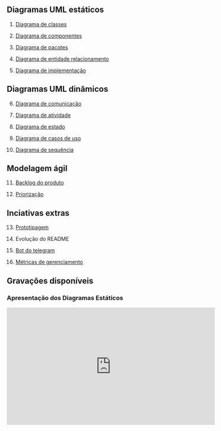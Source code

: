 ## Diagramas UML estáticos

01. [Diagrama de classes](pages/diagrama-classes.md)

02. [Diagrama de componentes](pages/component-diagram.md)

03. [Diagrama de pacotes](pages/diagrama-de-pacotes.md)

04. [Diagrama de entidade relacionamento](pages/MER.md)

05. [Diagrama de implementação](pages/diagrama-de-implementacao.md)

## Diagramas UML dinâmicos

06. [Diagrama de comunicação](pages/communication-diagram.md)

07. [Diagrama de atividade](pages/diagrama-de-atividades.md)

08. [Diagrama de estado](pages/state-diagram.md)

09. [Diagrama de casos de uso](pages/diagrama-de-caso-de-uso.md)

10. [Diagrama de sequência](pages/diagrama-de-sequencia.md)

## Modelagem ágil

11. [Backlog do produto](pages/backlog-do-produto.md)

12. [Priorização](pages/priorizacao.md)

## Inciativas extras

13. [Prototipagem](pages/prototipo.md)

14. Evolução do README

15. [Bot do telegram](pages/telegram-daily-bot.md)

16. [Métricas de gerenciamento](pages/metodologia-do-projeto.md)

## Gravações disponíveis


### Apresentação dos Diagramas Estáticos

<p align='center'>
    <iframe width="560" height="315" src="https://www.youtube.com/embed/c_IrIZGX4M8" title="YouTube video player" frameborder="0" allow="accelerometer; autoplay; clipboard-write; encrypted-media; gyroscope; picture-in-picture" allowfullscreen>
    </iframe>
</p>
